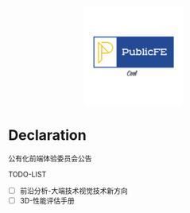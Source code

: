 <div align="center">
  <img width="200" height="200" src="./LogoSample_ByTailorBrands.jpg">
</div>

# Declaration
公有化前端体验委员会公告

TODO-LIST

- [ ] 前沿分析-大端技术视觉技术新方向
- [ ] 3D-性能评估手册
